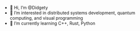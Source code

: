 - 👋 Hi, I’m @Didgety
- 👀 I’m interested in distributed systems development, quantum computing, and visual programming
- 🌱 I’m currently learning C++, Rust, Python

<!---
Didgety/Didgety is a ✨ special ✨ repository because its `README.md` (this file) appears on your GitHub profile.
You can click the Preview link to take a look at your changes.
--->
